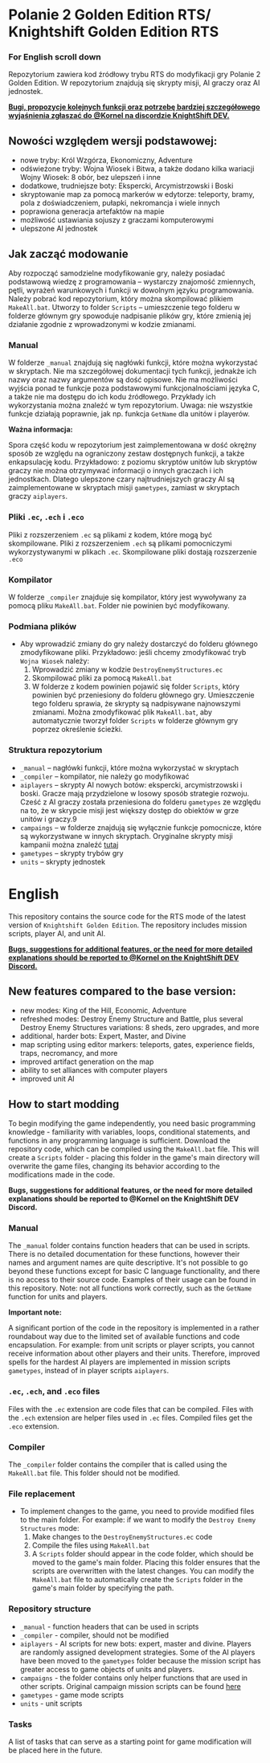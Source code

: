 # Polanie 2 Golden Edition RTS/ Knightshift Golden Edition RTS

### For English scroll down

Repozytorium zawiera kod źródłowy trybu RTS do modyfikacji gry Polanie 2 Golden Edition. W repozytorium znajdują się skrypty misji, AI graczy oraz AI jednostek.

<ins>**Bugi, propozycje kolejnych funkcji oraz potrzebę bardziej szczegółowego wyjaśnienia zgłaszać do @Kornel na discordzie KnightShift DEV.**</ins>

## Nowości względem wersji podstawowej:

- nowe tryby: Król Wzgórza, Ekonomiczny, Adventure
- odświeżone tryby: Wojna Wiosek i Bitwa, a także dodano kilka wariacji Wojny Wiosek: 8 obór, bez ulepszeń i inne
- dodatkowe, trudniejsze boty: Ekspercki, Arcymistrzowski i Boski
- skryptowanie map za pomocą markerów w edytorze: teleporty, bramy, pola z doświadczeniem, pułapki, nekromancja i wiele innych
- poprawiona generacja artefaktów na mapie
- możliwość ustawiania sojuszy z graczami komputerowymi
- ulepszone AI jednostek

## Jak zacząć modowanie

Aby rozpocząć samodzielne modyfikowanie gry, należy posiadać podstawową wiedzę z programowania – wystarczy znajomość zmiennych, pętli, wyrażeń warunkowych i funkcji w dowolnym języku programowania. Należy pobrać kod repozytorium, który można skompilować plikiem `MakeAll.bat`. Utworzy to folder `Scripts` – umieszczenie tego folderu w folderze głównym gry spowoduje nadpisanie plików gry, które zmienią jej działanie zgodnie z wprowadzonymi w kodzie zmianami.

### Manual

W folderze `_manual` znajdują się nagłówki funkcji, które można wykorzystać w skryptach. Nie ma szczegółowej dokumentacji tych funkcji, jednakże ich nazwy oraz nazwy argumentów są dość opisowe. Nie ma możliwości wyjścia ponad te funkcje poza podstawowymi funkcjonalnościami języka C, a także nie ma dostępu do ich kodu źródłowego. Przykłady ich wykorzystania można znaleźć w tym repozytorium. Uwaga: nie wszystkie funkcje działają poprawnie, jak np. funkcja `GetName` dla unitów i playerów.

**Ważna informacja:**

Spora część kodu w repozytorium jest zaimplementowana w dość okrężny sposób ze względu na ograniczony zestaw dostępnych funkcji, a także enkapsulację kodu. Przykładowo: z poziomu skryptów unitów lub skryptów graczy nie można otrzymywać informacji o innych graczach i ich jednostkach. Dlatego ulepszone czary najtrudniejszych graczy AI są zaimplementowane w skryptach misji `gametypes`, zamiast w skryptach graczy `aiplayers`.

### Pliki `.ec`, `.ech` i `.eco`

Pliki z rozszerzeniem `.ec` są plikami z kodem, które mogą być skompilowane. Pliki z rozszerzeniem `.ech` są plikami pomocniczymi wykorzystywanymi w plikach `.ec`. Skompilowane pliki dostają rozszerzenie `.eco`

### Kompilator

W folderze `_compiler` znajduje się kompilator, który jest wywoływany za pomocą pliku `MakeAll.bat`. Folder nie powinien być modyfikowany.

### Podmiana plików

- Aby wprowadzić zmiany do gry należy dostarczyć do folderu głównego zmodyfikowane pliki. Przykładowo: jeśli chcemy zmodyfikować tryb `Wojna Wiosek` należy:
  1. Wprowadzić zmiany w kodzie `DestroyEnemyStructures.ec`
  2. Skompilować pliki za pomocą `MakeAll.bat`
  3. W folderze z kodem powinien pojawić się folder `Scripts`, który powinien być przeniesiony do folderu głównego gry. Umieszczenie tego folderu sprawia, że skrypty są nadpisywane najnowszymi zmianami. Można zmodyfikować plik `MakeAll.bat`, aby automatycznie tworzył folder `Scripts` w folderze głównym gry poprzez określenie ścieżki.

### Struktura repozytorium

- `_manual` – nagłówki funkcji, które można wykorzystać w skryptach
- `_compiler` – kompilator, nie należy go modyfikować
- `aiplayers` – skrypty AI nowych botów: ekspercki, arcymistrzowski i boski. Gracze mają przydzielone w losowy sposób strategie rozwoju. Cześć z AI graczy została przeniesiona do folderu `gametypes` ze względu na to, że w skrypcie misji jest większy dostęp do obiektów w grze unitów i graczy.9
- `campaings` – w folderze znajdują się wyłącznie funkcje pomocnicze, które są wykorzystwane w innych skryptach. Oryginalne skrypty misji kampanii można znaleźć [tutaj](https://github.com/InsideKnightShift/Programming/blob/main/Scripts/SkryptyDoPolanV2.rar)
- `gametypes` – skrypty trybów gry
- `units` – skrypty jednostek

# English

This repository contains the source code for the RTS mode of the latest version of `Knightshift Golden Edition`. The repository includes mission scripts, player AI, and unit AI.

<ins>**Bugs, suggestions for additional features, or the need for more detailed explanations should be reported to @Kornel on the KnightShift DEV Discord.**</ins>

## New features compared to the base version:

- new modes: King of the Hill, Economic, Adventure
- refreshed modes: Destroy Enemy Structure and Battle, plus several Destroy Enemy Structures variations: 8 sheds, zero upgrades, and more
- additional, harder bots: Expert, Master, and Divine
- map scripting using editor markers: teleports, gates, experience fields, traps, necromancy, and more
- improved artifact generation on the map
- ability to set alliances with computer players
- improved unit AI

## How to start modding

To begin modifying the game independently, you need basic programming knowledge - familiarity with variables, loops, conditional statements, and functions in any programming language is sufficient. Download the repository code, which can be compiled using the `MakeAll.bat` file. This will create a `Scripts` folder - placing this folder in the game's main directory will overwrite the game files, changing its behavior according to the modifications made in the code.

**Bugs, suggestions for additional features, or the need for more detailed explanations should be reported to @Kornel on the KnightShift DEV Discord.**
  
### Manual

The `_manual` folder contains function headers that can be used in scripts. There is no detailed documentation for these functions, however their names and argument names are quite descriptive. It's not possible to go beyond these functions except for basic C language functionality, and there is no access to their source code. Examples of their usage can be found in this repository. Note: not all functions work correctly, such as the `GetName` function for units and players.

**Important note:**

A significant portion of the code in the repository is implemented in a rather roundabout way due to the limited set of available functions and code encapsulation. For example: from unit scripts or player scripts, you cannot receive information about other players and their units. Therefore, improved spells for the hardest AI players are implemented in mission scripts `gametypes`, instead of in player scripts `aiplayers`.

### `.ec`, `.ech`, and `.eco` files

Files with the `.ec` extension are code files that can be compiled. Files with the `.ech` extension are helper files used in `.ec` files. Compiled files get the `.eco` extension.

### Compiler

The `_compiler` folder contains the compiler that is called using the `MakeAll.bat` file. This folder should not be modified.

### File replacement

- To implement changes to the game, you need to provide modified files to the main folder. For example: if we want to modify the `Destroy Enemy Structures` mode:
  1. Make changes to the `DestroyEnemyStructures.ec` code
  2. Compile the files using `MakeAll.bat`
  3. A `Scripts` folder should appear in the code folder, which should be moved to the game's main folder. Placing this folder ensures that the scripts are overwritten with the latest changes. You can modify the `MakeAll.bat` file to automatically create the `Scripts` folder in the game's main folder by specifying the path.

### Repository structure

- `_manual` - function headers that can be used in scripts
- `_compiler` - compiler, should not be modified
- `aiplayers` - AI scripts for new bots: expert, master and divine. Players are randomly assigned development strategies. Some of the AI players have been moved to the `gametypes` folder because the mission script has greater access to game objects of units and players.
- `campaigns` - the folder contains only helper functions that are used in other scripts. Original campaign mission scripts can be found [here](https://github.com/InsideKnightShift/Programming/blob/main/Scripts/SkryptyDoPolanV2.rar)
- `gametypes` - game mode scripts
- `units` - unit scripts


### Tasks

A list of tasks that can serve as a starting point for game modification will be placed here in the future.
